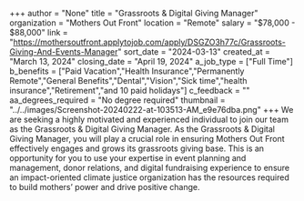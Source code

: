 +++
author = "None"
title = "Grassroots & Digital Giving Manager"
organization = "Mothers Out Front"
location = "Remote"
salary = "$78,000 - $88,000"
link = "https://mothersoutfront.applytojob.com/apply/DSGZO3h77c/Grassroots-Giving-And-Events-Manager"
sort_date = "2024-03-13"
created_at = "March 13, 2024"
closing_date = "April 19, 2024"
a_job_type = ["Full Time"]
b_benefits = ["Paid Vacation","Health Insurance","Permanently Remote","General Benefits","Dental","Vision","Sick time","health insurance","Retirement","and 10 paid holidays"]
c_feedback = ""
aa_degrees_required = "No degree required"
thumbnail = "../../images/Screenshot-20240222-at-103513-AM_e9e76dba.png"
+++
We are seeking a highly motivated and experienced individual to join our team as the Grassroots & Digital Giving Manager. As the Grassroots & Digital Giving Manager, you will play a crucial role in ensuring Mothers Out Front effectively engages and grows its grassroots giving base. This is an opportunity for you to use your expertise in event planning and management, donor relations, and digital fundraising experience to ensure an impact-oriented climate justice organization has the resources required to build mothers’ power and drive positive change.  